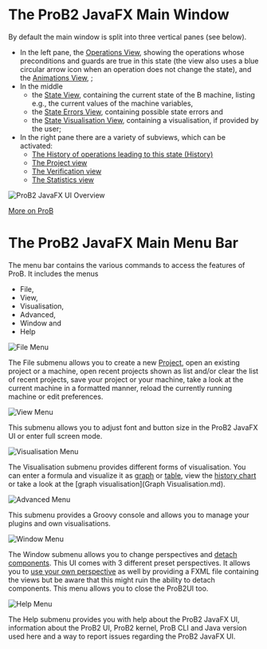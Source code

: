 # The ProB2 JavaFX Main Window

By default the main window is split into three vertical panes (see below).

* In the left pane, the [Operations View](Operations.md), showing the operations whose preconditions and guards are true in this state (the view also uses a blue circular arrow icon when an operation does not change the state), and the [Animations View](Animation.md), ;
* In the middle 
	* the [State View](Main%20View/State.md), containing the current state of the B machine, listing e.g., the current values of the machine variables,
	* the [State Errors View](Main%20View/State%20Errors.md), containing possible state errors and
	* the [State Visualisation View](Main%20View/State%20Visualisation.md), containing a visualisation, if provided by the user;
* In the right pane there are a variety of subviews, which can be activated:
	* [The History of operations leading to this state (History)](History.md)
	* [The Project view](Project.md)
	* [The Verification view](Verification.md)
	* [The Statistics view](Statistics.md)

![ProB2 JavaFX UI Overview](../screenshots/Overview.png)

[More on ProB](https://www3.hhu.de/stups/prob/index.php/Main_Page)

# The ProB2 JavaFX Main Menu Bar

The menu bar contains the various commands to access the features of ProB. It includes the menus
* File,
* View,
* Visualisation,
* Advanced,
* Window and
* Help

![File Menu](../screenshots/Menu/File.png)

The File submenu allows you to create a new [Project](Project.md), open an existing project or a machine, open recent projects shown as list and/or clear the list of recent projects, save your project or your machine, take a look at the current machine in a formatted manner, reload the currently running machine or edit preferences.

![View Menu](../screenshots/Menu/View.png)

This submenu allows you to adjust font and button size in the ProB2 JavaFX UI or enter full screen mode.

![Visualisation Menu](../screenshots/Menu/Visualisation.png)

The Visualisation submenu provides different forms of visualisation. You can enter a formula and visualize it as [graph](Main%20View/Formula%20Graph%20Visualisation.md) or [table](Main%20View/Formula%20Table%20Visualisation.md), view the [history chart](History%20Chart.md) or take a look at the [graph visualisation](Graph Visualisation.md).

![Advanced Menu](../screenshots/Menu/Advanced.png)

This submenu provides a Groovy console and allows you to manage your plugins and own visualisations.

![Window Menu](../screenshots/Menu/Window.png)

The Window submenu allows you to change perspectives and [detach components](Detaching%20of%20Components.md). This UI comes with 3 different preset perspectives. It allows you to [use your own perspective](Perspectives.md) as well by providing a FXML file containing the views but be aware that this might ruin the ability to detach components. This menu allows you to close the ProB2UI too.

![Help Menu](../screenshots/Menu/Help.png)

The Help submenu provides you with help about the ProB2 JavaFX UI, information about the ProB2 UI, ProB2 kernel, ProB CLI and Java version used here and a way to report issues regarding the ProB2 JavaFX UI.
 
